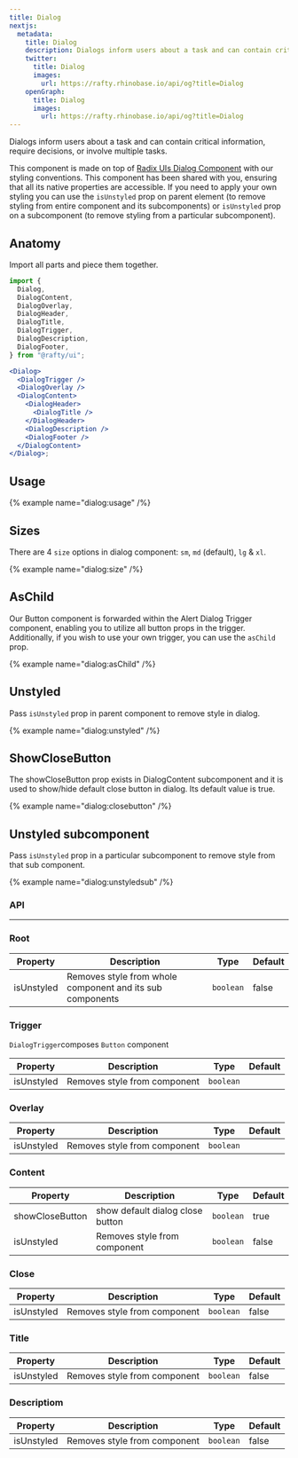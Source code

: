 ```yaml
---
title: Dialog
nextjs:
  metadata:
    title: Dialog
    description: Dialogs inform users about a task and can contain critical information, require decisions, or involve multiple tasks.
    twitter:
      title: Dialog
      images:
        url: https://rafty.rhinobase.io/api/og?title=Dialog
    openGraph:
      title: Dialog
      images:
        url: https://rafty.rhinobase.io/api/og?title=Dialog
---
```


Dialogs inform users about a task and can contain critical information, require decisions, or involve multiple tasks.

This component is made on top of [Radix UIs Dialog Component](https://www.radix-ui.com/primitives/docs/components/dialog) with our styling conventions. This component has been shared with you, ensuring that all its native properties are accessible. If you need to apply your own styling you can use the `isUnstyled` prop on parent element (to remove styling from entire component and its subcomponents) or `isUnstyled` prop on a subcomponent (to remove styling from a particular subcomponent).

## Anatomy

Import all parts and piece them together.

```jsx
import {
  Dialog,
  DialogContent,
  DialogOverlay,
  DialogHeader,
  DialogTitle,
  DialogTrigger,
  DialogDescription,
  DialogFooter,
} from "@rafty/ui";

<Dialog>
  <DialogTrigger />
  <DialogOverlay />
  <DialogContent>
    <DialogHeader>
      <DialogTitle />
    </DialogHeader>
    <DialogDescription />
    <DialogFooter />
  </DialogContent>
</Dialog>;
```

## Usage

{% example name="dialog:usage" /%}

## Sizes

There are 4 `size` options in dialog component: `sm`, `md` (default), `lg` & `xl`.

{% example name="dialog:size" /%}

## AsChild

Our Button component is forwarded within the Alert Dialog Trigger component, enabling you to utilize all button props in the trigger. Additionally, if you wish to use your own trigger, you can use the `asChild` prop.

{% example name="dialog:asChild" /%}

## Unstyled

Pass `isUnstyled` prop in parent component to remove style in dialog.

{% example name="dialog:unstyled" /%}

## ShowCloseButton

The showCloseButton prop exists in DialogContent subcomponent and it is used to show/hide default close button in dialog. Its default value is true.

{% example name="dialog:closebutton" /%}

## Unstyled subcomponent

Pass `isUnstyled` prop in a particular subcomponent to remove style from that sub component.

{% example name="dialog:unstyledsub" /%}

### API

---

### Root

| Property   | Description                                               | Type      | Default |
| ---------- | --------------------------------------------------------- | --------- | ------- |
| isUnstyled | Removes style from whole component and its sub components | `boolean` | false   |

### Trigger

`DialogTrigger`composes `Button` component

| Property   | Description                  | Type      | Default |
| ---------- | ---------------------------- | --------- | ------- |
| isUnstyled | Removes style from component | `boolean` |         |

### Overlay

| Property   | Description                  | Type      | Default |
| ---------- | ---------------------------- | --------- | ------- |
| isUnstyled | Removes style from component | `boolean` |         |

### Content

| Property        | Description                      | Type      | Default |
| --------------- | -------------------------------- | --------- | ------- |
| showCloseButton | show default dialog close button | `boolean` | true    |
| isUnstyled      | Removes style from component     | `boolean` | false   |

### Close

| Property   | Description                  | Type      | Default |
| ---------- | ---------------------------- | --------- | ------- |
| isUnstyled | Removes style from component | `boolean` | false   |

### Title

| Property   | Description                  | Type      | Default |
| ---------- | ---------------------------- | --------- | ------- |
| isUnstyled | Removes style from component | `boolean` | false   |

### Descriptiom

| Property   | Description                  | Type      | Default |
| ---------- | ---------------------------- | --------- | ------- |
| isUnstyled | Removes style from component | `boolean` | false   |
